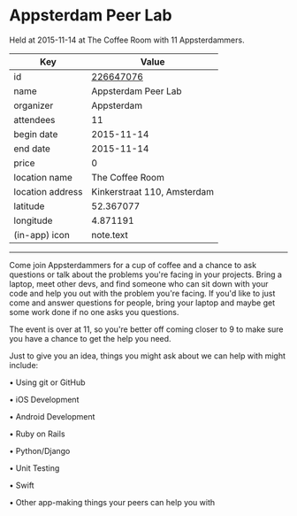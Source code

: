 # Appsterdam Peer Lab
Held at 2015-11-14 at The Coffee Room with 11 Appsterdammers.
        
|Key|Value
|---|---|
|id|[226647076](https://www.meetup.com/appsterdam/events/226647076/)|
|name|Appsterdam Peer Lab|
|organizer|Appsterdam|
|attendees|11|
|begin date|2015-11-14|
|end date|2015-11-14|
|price|0|
|location name|The Coffee Room|
|location address|Kinkerstraat 110, Amsterdam|
|latitude|52.367077|
|longitude|4.871191|
|(in-app) icon|note.text|

---

Come join Appsterdammers for a cup of coffee and a chance to ask questions or talk about the problems you're facing in your projects. Bring a laptop, meet other devs, and find someone who can sit down with your code and help you out with the problem you're facing. If you'd like to just come and answer questions for people, bring your laptop and maybe get some work done if no one asks you questions.

The event is over at 11, so you're better off coming closer to 9 to make sure you have a chance to get the help you need.

Just to give you an idea, things you might ask about we can help with might include:

• Using git or GitHub

• iOS Development

• Android Development

• Ruby on Rails

• Python/Django

• Unit Testing

• Swift

• Other app-making things your peers can help you with


